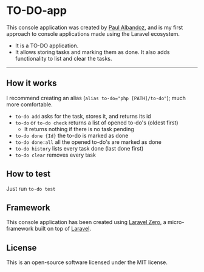 # TO-DO-app

This console application was created by [Paul Albandoz](https://github.com/powlam), and is my first approach to console applications made using the Laravel ecosystem.

- It is a TO-DO application.
- It allows storing tasks and marking them as done. It also adds functionality to list and clear the tasks.

------

## How it works

I recommend creating an alias (`alias to-do="php [PATH]/to-do"`); much more comfortable.

- `to-do add` asks for the task, stores it, and returns its id
- `to-do` or `to-do check` returns a list of opened to-do's (oldest first)
    - It returns nothing if there is no task pending
- `to-do done {Id}` the to-do is marked as done
- `to-do done:all` all the opened to-do's are marked as done
- `to-do history` lists every task done (last done first)
- `to-do clear` removes every task

## How to test

Just run `to-do test`

## Framework

This console application has been created using [Laravel Zero](https://laravel-zero.com/), a micro-framework built on top of [Laravel](https://laravel.com).

## License

This is an open-source software licensed under the MIT license.
